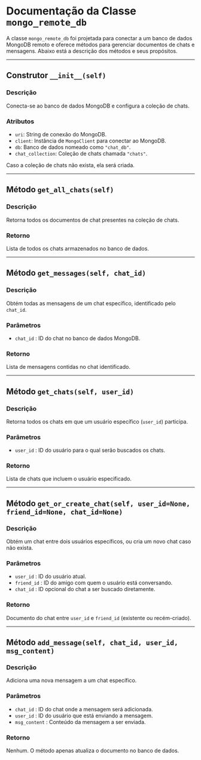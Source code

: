 # Documentação da Classe `mongo_remote_db`

A classe `mongo_remote_db` foi projetada para conectar a um banco de dados MongoDB remoto e oferece métodos para gerenciar documentos de chats e mensagens. Abaixo está a descrição dos métodos e seus propósitos.

---

## Construtor `__init__(self)`

### Descrição
Conecta-se ao banco de dados MongoDB e configura a coleção de chats.

### Atributos
- `uri`: String de conexão do MongoDB.
- `client`: Instância de `MongoClient` para conectar ao MongoDB.
- `db`: Banco de dados nomeado como `"chat_db"`.
- `chat_collection`: Coleção de chats chamada `"chats"`.

Caso a coleção de chats não exista, ela será criada.

---

## Método `get_all_chats(self)`

### Descrição
Retorna todos os documentos de chat presentes na coleção de chats.

### Retorno
Lista de todos os chats armazenados no banco de dados.

---

## Método `get_messages(self, chat_id)`

### Descrição
Obtém todas as mensagens de um chat específico, identificado pelo `chat_id`.

### Parâmetros
- `chat_id` : ID do chat no banco de dados MongoDB.

### Retorno
Lista de mensagens contidas no chat identificado.

---

## Método `get_chats(self, user_id)`

### Descrição
Retorna todos os chats em que um usuário específico (`user_id`) participa.

### Parâmetros
- `user_id` : ID do usuário para o qual serão buscados os chats.

### Retorno
Lista de chats que incluem o usuário especificado.

---

## Método `get_or_create_chat(self, user_id=None, friend_id=None, chat_id=None)`

### Descrição
Obtém um chat entre dois usuários específicos, ou cria um novo chat caso não exista.

### Parâmetros
- `user_id` : ID do usuário atual.
- `friend_id` : ID do amigo com quem o usuário está conversando.
- `chat_id` : ID opcional do chat a ser buscado diretamente.

### Retorno
Documento do chat entre `user_id` e `friend_id` (existente ou recém-criado).

---

## Método `add_message(self, chat_id, user_id, msg_content)`

### Descrição
Adiciona uma nova mensagem a um chat específico.

### Parâmetros
- `chat_id` : ID do chat onde a mensagem será adicionada.
- `user_id` : ID do usuário que está enviando a mensagem.
- `msg_content` : Conteúdo da mensagem a ser enviada.

### Retorno
Nenhum. O método apenas atualiza o documento no banco de dados.
